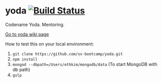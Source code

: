 # yoda  [![Build Status](https://travis-ci.org/sv-bootcamp/yoda.svg?branch=master)](https://travis-ci.org/sv-bootcamp/yoda)
Codename Yoda. Mentoring.

[Go to yoda wiki page](https://github.com/sv-bootcamp/wiki/wiki/Project-Yoda)

How to test this on your local environment:

1. `git clone https://github.com/sv-bootcamp/yoda.git` 
2. `npm install` 
3. `mongod --dbpath=/Users/ethkim/mongodb/data` (To start MongoDB with db path)
3. `gulp` 
